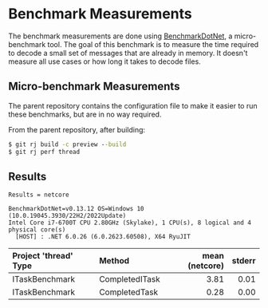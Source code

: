 # Benchmark Measurements

The benchmark measurements are done using
[BenchmarkDotNet](https://benchmarkdotnet.org/), a micro-benchmark tool. The
goal of this benchmark is to measure the time required to decode a small set of
messages that are already in memory. It doesn't measure all use cases or how
long it takes to decode files.

## Micro-benchmark Measurements

The parent repository contains the configuration file to make it easier to run
these benchmarks, but are in no way required.

From the parent repository, after building:

```cmd
$ git rj build -c preview --build
$ git rj perf thread
```

## Results

```text
Results = netcore

BenchmarkDotNet=v0.13.12 OS=Windows 10 (10.0.19045.3930/22H2/2022Update)
Intel Core i7-6700T CPU 2.80GHz (Skylake), 1 CPU(s), 8 logical and 4 physical core(s)
  [HOST] : .NET 6.0.26 (6.0.2623.60508), X64 RyuJIT
```

| Project 'thread' Type | Method         | mean (netcore) | stderr |
|:----------------------|:---------------|---------------:|-------:|
| ITaskBenchmark        | CompletedITask | 3.81           | 0.01   |
| ITaskBenchmark        | CompletedTask  | 0.28           | 0.00   |
